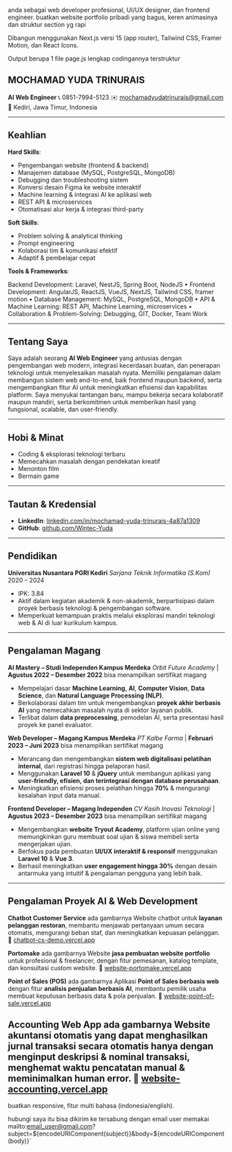 anda sebagai web developer profesional, UI/UX designer, dan frontend engineer. buatkan website portfolio pribadi yang bagus, keren animasinya dan struktur section yg rapi

Dibangun menggunakan Next.js versi 15 (app router), Tailwind CSS, Framer Motion, dan React Icons.

Output berupa 1 file page.js lengkap codingannya terstruktur

## **MOCHAMAD YUDA TRINURAIS**

**AI Web Engineer**
📞 0851-7994-5123
✉️ [mochamadyudatrinurais@gmail.com](mailto:mochamadyudatrinurais@gmail.com)
📍 Kediri, Jawa Timur, Indonesia

---

## **Keahlian**

**Hard Skills**:

* Pengembangan website (frontend & backend)
* Manajemen database (MySQL, PostgreSQL, MongoDB)
* Debugging dan troubleshooting sistem
* Konversi desain Figma ke website interaktif
* Machine learning & integrasi AI ke aplikasi web
* REST API & microservices
* Otomatisasi alur kerja & integrasi third-party

**Soft Skills**:

* Problem solving & analytical thinking
* Prompt engineering
* Kolaborasi tim & komunikasi efektif
* Adaptif & pembelajar cepat

**Tools & Frameworks**:

Backend Development: Laravel,
NestJS, Spring Boot,
NodeJS
• Frontend Development: AngularJS,
ReactJS, VueJS, NextJS, Tailwind
CSS, framer motion
• Database Management: MySQL,
PostgreSQL, MongoDB
• API & Machine Learning: REST API,
Machine Learning, microservices
• Collaboration & Problem-Solving:
Debugging, GIT, Docker, Team Work

---

## **Tentang Saya**

Saya adalah seorang **AI Web Engineer** yang antusias dengan pengembangan web modern, integrasi kecerdasan buatan, dan penerapan teknologi untuk menyelesaikan masalah nyata. Memiliki pengalaman dalam membangun sistem web end-to-end, baik frontend maupun backend, serta mengembangkan fitur AI untuk meningkatkan efisiensi dan kapabilitas platform. Saya menyukai tantangan baru, mampu bekerja secara kolaboratif maupun mandiri, serta berkomitmen untuk memberikan hasil yang fungsional, scalable, dan user-friendly.

---

## **Hobi & Minat**

* Coding & eksplorasi teknologi terbaru
* Memecahkan masalah dengan pendekatan kreatif
* Menonton film
* Bermain game

---

## **Tautan & Kredensial**

* **LinkedIn**: [linkedin.com/in/mochamad-yuda-trinurais-4a87a1309](https://www.linkedin.com/in/mochamad-yuda-trinurais-4a87a1309)
* **GitHub**: [github.com/Wintec-Yuda](https://github.com/Wintec-Yuda)

---

## **Pendidikan**

**Universitas Nusantara PGRI Kediri**
*Sarjana Teknik Informatika (S.Kom)*
2020 – 2024

* IPK: 3.84
* Aktif dalam kegiatan akademik & non-akademik, berpartisipasi dalam proyek berbasis teknologi & pengembangan software.
* Memperkuat kemampuan praktis melalui eksplorasi mandiri teknologi web & AI di luar kurikulum kampus.

---

## **Pengalaman Magang**

**AI Mastery – Studi Independen Kampus Merdeka**
*Orbit Future Academy* | **Agustus 2022 – Desember 2022**
bisa menampilkan sertifikat magang

* Mempelajari dasar **Machine Learning**, **AI**, **Computer Vision**, **Data Science**, dan **Natural Language Processing (NLP)**.
* Berkolaborasi dalam tim untuk mengembangkan **proyek akhir berbasis AI** yang memecahkan masalah nyata di sektor layanan publik.
* Terlibat dalam **data preprocessing**, pemodelan AI, serta presentasi hasil proyek ke panel evaluator.

**Web Developer – Magang Kampus Merdeka**
*PT Kalbe Farma* | **Februari 2023 – Juni 2023**
bisa menampilkan sertifikat magang

* Merancang dan mengembangkan **sistem web digitalisasi pelatihan internal**, dari registrasi hingga pelaporan hasil.
* Menggunakan **Laravel 10** & **jQuery** untuk membangun aplikasi yang **user-friendly, efisien, dan terintegrasi dengan database perusahaan**.
* Meningkatkan efisiensi proses pelatihan hingga **70%** & mengurangi kesalahan input data manual.

**Frontend Developer – Magang Independen**
*CV Kasih Inovasi Teknologi* | **Agustus 2023 – Desember 2023**
bisa menampilkan sertifikat magang

* Mengembangkan **website Tryout Academy**, platform ujian online yang memungkinkan guru membuat soal ujian & siswa membeli serta mengerjakan ujian.
* Berfokus pada pembuatan **UI/UX interaktif & responsif** menggunakan **Laravel 10** & **Vue 3**.
* Berhasil meningkatkan **user engagement hingga 30%** dengan desain antarmuka yang intuitif & pengalaman pengguna yang lebih baik.

---

## **Pengalaman Proyek AI & Web Development**

**Chatbot Customer Service**
ada gambarnya
Website chatbot untuk **layanan pelanggan restoran**, membantu menjawab pertanyaan umum secara otomatis, mengurangi beban staf, dan meningkatkan kepuasan pelanggan.
🔗 [chatbot-cs-demo.vercel.app](https://chatbot-cs-demo.vercel.app)

**Portomake**
ada gambarnya
Website **jasa pembuatan website portfolio** untuk profesional & freelancer, dengan fitur pemesanan, katalog template, dan konsultasi custom website.
🔗 [website-portomake.vercel.app](https://website-portomake.vercel.app)

**Point of Sales (POS)**
ada gambarnya
Aplikasi **Point of Sales berbasis web** dengan fitur **analisis penjualan berbasis AI**, membantu pemilik usaha membuat keputusan berbasis data & pola penjualan.
🔗 [website-point-of-sale.vercel.app](https://website-point-of-sale.vercel.app)

**Accounting Web App**
ada gambarnya
Website akuntansi otomatis yang dapat **menghasilkan jurnal transaksi secara otomatis** hanya dengan menginput deskripsi & nominal transaksi, **menghemat waktu pencatatan manual** & meminimalkan human error.
🔗 [website-accounting.vercel.app](https://website-accounting.vercel.app)
---

buatkan responsive, fitur multi bahasa (indonesia/english).

hubungi saya itu bisa dikirim ke tersabung dengan email user memakai mailto:email_user@gmail.com?subject=${encodeURIComponent(subject)}&body=${encodeURIComponent(body)}`